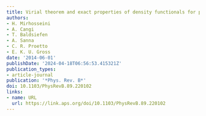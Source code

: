 ```yaml
---
title: Virial theorem and exact properties of density functionals for periodic systems
authors:
- H. Mirhosseini
- A. Cangi
- T. Baldsiefen
- A. Sanna
- C. R. Proetto
- E. K. U. Gross
date: '2014-06-01'
publishDate: '2024-04-18T06:56:53.415321Z'
publication_types:
- article-journal
publication: '*Phys. Rev. B*'
doi: 10.1103/PhysRevB.89.220102
links:
- name: URL
  url: https://link.aps.org/doi/10.1103/PhysRevB.89.220102
---
```


